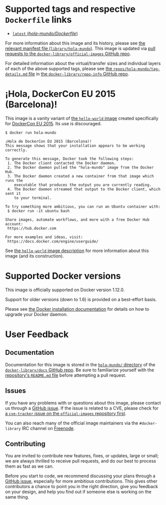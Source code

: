 # Supported tags and respective `Dockerfile` links

-	[`latest` (*hola-mundo/Dockerfile*)](https://github.com/docker-library/hello-world/blob/85fd7ab65e079b08019032479a3f306964a28f4d/hola-mundo/Dockerfile)

For more information about this image and its history, please see [the relevant manifest file (`library/hola-mundo`)](https://github.com/docker-library/official-images/blob/master/library/hola-mundo). This image is updated via [pull requests to the `docker-library/official-images` GitHub repo](https://github.com/docker-library/official-images/pulls?q=label%3Alibrary%2Fhola-mundo).

For detailed information about the virtual/transfer sizes and individual layers of each of the above supported tags, please see [the `repos/hola-mundo/tag-details.md` file](https://github.com/docker-library/repo-info/blob/master/repos/hola-mundo/tag-details.md) in [the `docker-library/repo-info` GitHub repo](https://github.com/docker-library/repo-info).

# ¡Hola, DockerCon EU 2015 (Barcelona)!

This image is a vanity variant of [the `hello-world` image](https://hub.docker.com/_/hello-world/) created specifically for [DockerCon EU 2015](http://europe-2015.dockercon.com/). Its use is discouraged.

```console
$ docker run hola-mundo

¡Hola de DockerCon EU 2015 (Barcelona)!
This message shows that your installation appears to be working correctly.

To generate this message, Docker took the following steps:
 1. The Docker client contacted the Docker daemon.
 2. The Docker daemon pulled the "hola-mundo" image from the Docker Hub.
 3. The Docker daemon created a new container from that image which runs the
    executable that produces the output you are currently reading.
 4. The Docker daemon streamed that output to the Docker client, which sent it
    to your terminal.

To try something more ambitious, you can run an Ubuntu container with:
 $ docker run -it ubuntu bash

Share images, automate workflows, and more with a free Docker Hub account:
 https://hub.docker.com

For more examples and ideas, visit:
 https://docs.docker.com/engine/userguide/

```

See [the `hello-world` image description](https://hub.docker.com/_/hello-world/) for more information about this image (and its construction).

# Supported Docker versions

This image is officially supported on Docker version 1.12.0.

Support for older versions (down to 1.6) is provided on a best-effort basis.

Please see [the Docker installation documentation](https://docs.docker.com/installation/) for details on how to upgrade your Docker daemon.

# User Feedback

## Documentation

Documentation for this image is stored in the [`hola-mundo/` directory](https://github.com/docker-library/docs/tree/master/hola-mundo) of the [`docker-library/docs` GitHub repo](https://github.com/docker-library/docs). Be sure to familiarize yourself with the [repository's `README.md` file](https://github.com/docker-library/docs/blob/master/README.md) before attempting a pull request.

## Issues

If you have any problems with or questions about this image, please contact us through a [GitHub issue](https://github.com/docker-library/hello-world/issues). If the issue is related to a CVE, please check for [a `cve-tracker` issue on the `official-images` repository first](https://github.com/docker-library/official-images/issues?q=label%3Acve-tracker).

You can also reach many of the official image maintainers via the `#docker-library` IRC channel on [Freenode](https://freenode.net).

## Contributing

You are invited to contribute new features, fixes, or updates, large or small; we are always thrilled to receive pull requests, and do our best to process them as fast as we can.

Before you start to code, we recommend discussing your plans through a [GitHub issue](https://github.com/docker-library/hello-world/issues), especially for more ambitious contributions. This gives other contributors a chance to point you in the right direction, give you feedback on your design, and help you find out if someone else is working on the same thing.

